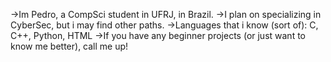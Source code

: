 ->Im Pedro, a CompSci student in UFRJ, in Brazil.
->I plan on specializing in CyberSec, but i may find other paths.
->Languages that i know (sort of): C, C++, Python, HTML
->If you have any beginner projects (or just want to know me better), call me up!
